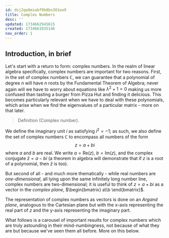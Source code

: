 ```yaml
---
id: dsj2qe8miwbf9b8bx301eo9
title: Complex Numbers
desc: ''
updated: 1734662945615
created: 1734661935146
nav_order: 1
---
```


## Introduction, in brief
Let's start with a return to form: complex numbers. In the realm of linear algebra specifically, complex numbers are important for two reasons. First, in the set of complex numbers $\mathbb{C}$, we can guarantee that a polynomial of degree $n$ will have $n$ roots by the Fundamental Theorem of Algebra; never again will we have to worry about equations like $\lambda^2 + 1 =0$ making us more confused than tasting a burger from Pizza Hut and finding it delicious. This becomes particularly relevant when we have to deal with these polynomials, which arise when we find the eigenvalues of a particular matrix - more on that later. 


> Definition (Complex number). 

We define the imaginary unit $i$ as satisfying $i^2 = -1$; as such, we also define the set of complex numbers $\mathbb{C}$ to encompass all numbers of the form $$z=a+bi$$    where $a$ and $b$ are real. We write $a = \text{Re}(z)$, $b=\text{Im}(z)$, and the complex conjugate $\bar{z}=a-bi$ (a theorem in algebra will demonstrate that if $z$ is a root of a polynomial, then $\bar{z}$ is too).

But second of all - and much more thematically - while real numbers are *one-dimensional*, all lying upon the same infinitely long number line, complex numbers are two-dimensional; it is useful to think of $z=a+bi$ as a vector in the *complex plane*, $\begin{bmatrix}
    a\\b
\end{bmatrix}$. 

The representation of complex numbers as vectors is done on an *Argand plane*, analogous to the Cartesian plane but with the x-axis representing the real part of $z$ and the y-axis representing the imaginary part.

What follows is a carousel of important results for complex numbers which are truly astounding in their mind-numbingness, not because of what they are but because we've seen them all before. More on this below.
